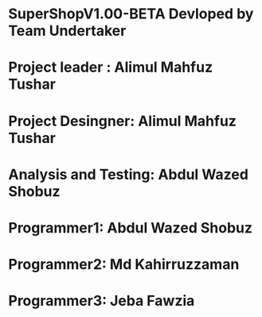 # SuperShopV1.00-BETA Devloped by Team Undertaker
# Project leader : Alimul Mahfuz Tushar
# Project Desingner: Alimul Mahfuz Tushar
# Analysis and Testing: Abdul Wazed Shobuz
# Programmer1: Abdul Wazed Shobuz
# Programmer2: Md Kahirruzzaman
# Programmer3: Jeba Fawzia

